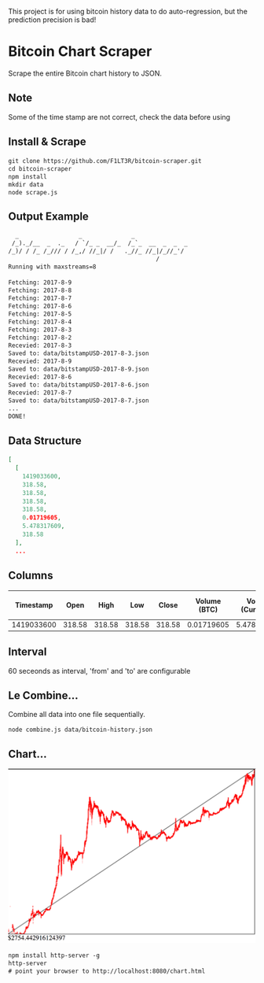 This project is for using bitcoin history data to do auto-regression, but the prediction precision is bad!


# Bitcoin Chart Scraper

Scrape the entire Bitcoin chart history to JSON.

## Note
Some of the time stamp are not correct, check the data before using
## Install & Scrape

```shell
git clone https://github.com/F1LT3R/bitcoin-scraper.git
cd bitcoin-scraper
npm install
mkdir data
node scrape.js
```

## Output Example

```shell
  _                 _              _
 /_)._/__  _  ._   / `/_ _  __/_  /_`_  __  _  _  _
/_)/ / /_ /_/// / /_,/ //_|/ /   ._//_ //_|/_//_'/
                                          /
Running with maxstreams=8

Fetching: 2017-8-9
Fetching: 2017-8-8
Fetching: 2017-8-7
Fetching: 2017-8-6
Fetching: 2017-8-5
Fetching: 2017-8-4
Fetching: 2017-8-3
Fetching: 2017-8-2
Recevied: 2017-8-3
Saved to: data/bitstampUSD-2017-8-3.json
Recevied: 2017-8-9
Saved to: data/bitstampUSD-2017-8-9.json
Recevied: 2017-8-6
Saved to: data/bitstampUSD-2017-8-6.json
Recevied: 2017-8-7
Saved to: data/bitstampUSD-2017-8-7.json
...
DONE!
```

## Data Structure

```json
[
  [
    1419033600,
    318.58,
    318.58,
    318.58,
    318.58,
    0.01719605,
    5.478317609,
    318.58
  ],
  ...
```

## Columns

| Timestamp  |  Open  |  High  |  Low   | Close  | Volume (BTC) | Volume (Currency) | Weighted Price (USD) |
|------------|--------|--------|--------|--------|--------------|-------------------|----------------------|
| 1419033600 | 318.58 | 318.58 | 318.58 | 318.58 |   0.01719605 |       5.478317609 |               318.58 |

## Interval
60 seceonds as interval, 'from' and 'to' are configurable

## Le Combine...

Combine all data into one file sequentially.

```shell
node combine.js data/bitcoin-history.json
```

## Chart...

![Chart Bitcoin Moores Law - Logarithmic Y axis dollars](log-moore-btc.jpg)

```shell
npm install http-server -g
http-server
# point your browser to http://localhost:8080/chart.html
```
